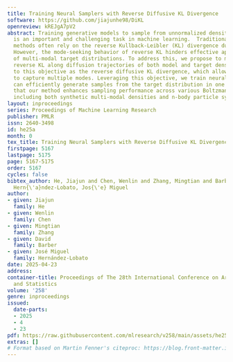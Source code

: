 ```yaml
---
title: Training Neural Samplers with Reverse Diffusive KL Divergence
software: https://github.com/jiajunhe98/DiKL
openreview: kREJgA7pV2
abstract: Training generative models to sample from unnormalized density functions
  is an important and challenging task in machine learning.  Traditional training
  methods often rely on the reverse Kullback-Leibler (KL) divergence due to its tractability.
  However, the mode-seeking behavior of reverse KL hinders effective approximation
  of multi-modal target distributions. To address this, we propose to minimize the
  reverse KL along diffusion trajectories of both model and target densities. We refer
  to this objective as the reverse diffusive KL divergence, which allows the model
  to capture multiple modes. Leveraging this objective, we train neural samplers that
  can efficiently generate samples from the target distribution in one step. We demonstrate
  that our method enhances sampling performance across various Boltzmann distributions,
  including both synthetic multi-modal densities and n-body particle systems.
layout: inproceedings
series: Proceedings of Machine Learning Research
publisher: PMLR
issn: 2640-3498
id: he25a
month: 0
tex_title: Training Neural Samplers with Reverse Diffusive KL Divergence
firstpage: 5167
lastpage: 5175
page: 5167-5175
order: 5167
cycles: false
bibtex_author: He, Jiajun and Chen, Wenlin and Zhang, Mingtian and Barber, David and
  Hern{\'a}ndez-Lobato, Jos{\'e} Miguel
author:
- given: Jiajun
  family: He
- given: Wenlin
  family: Chen
- given: Mingtian
  family: Zhang
- given: David
  family: Barber
- given: José Miguel
  family: Hernández-Lobato
date: 2025-04-23
address:
container-title: Proceedings of The 28th International Conference on Artificial Intelligence
  and Statistics
volume: '258'
genre: inproceedings
issued:
  date-parts:
  - 2025
  - 4
  - 23
pdf: https://raw.githubusercontent.com/mlresearch/v258/main/assets/he25a/he25a.pdf
extras: []
# Format based on Martin Fenner's citeproc: https://blog.front-matter.io/posts/citeproc-yaml-for-bibliographies/
---
```

